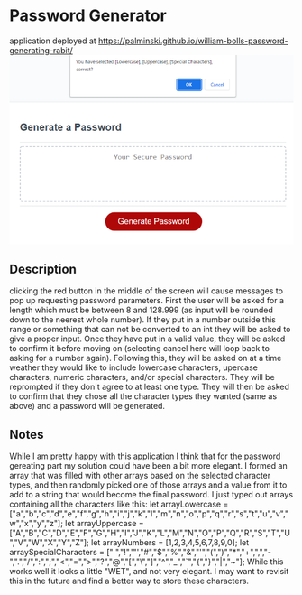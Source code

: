 # Password Generator
application deployed at https://palminski.github.io/william-bolls-password-generating-rabit/
![Image of application](./screenshot.png)
## Description
clicking the red button in the middle of the screen will cause messages to pop up requesting password parameters. First the user will be asked for a length which must be between 8 and 128.999 (as input will be rounded down to the neerest whole number). If they put in a number outside this range or something that can not be converted to an int they will be asked to give a proper input. Once they have put in a valid value, they will be asked to confirm it before moving on (selecting cancel here will loop back to asking for a number again). Following this, they will be asked on at a time weather they would like to include lowercase characters, upercase characters, numeric characters, and/or special characters. They will be reprompted if they don't agree to at least one type. They will then be asked to confirm that they chose all the character types they wanted (same as above) and a password will be generated.
## Notes
While I am pretty happy with this application I think that for the password gereating part my solution could have been a bit more elegant. I formed an array that was filled with other arrays based on the selected character types, and then randomly picked one of those arrays and a value from it to add to a string that would become the final password. I just typed out arrays containing all the characters like this:
let arrayLowercase = ["a","b","c","d","e","f","g","h","i","j","k","l","m","n","o","p","q","r","s","t","u","v","w","x","y","z"];
let arrayUppercase = ["A","B","C","D","E","F","G","H","I","J","K","L","M","N","O","P","Q","R","S","T","U","V","W","X","Y","Z"];
let arrayNumbers = [1,2,3,4,5,6,7,8,9,0];
let arraySpecialCharacters = [" ","!",'"',"#","$","%","&","'","(",")","*","+",",","-",".","/",":",";","<","=",">","?","@","[","\\","]","^","_","`","{","}","|","~"];
While this works well it looks a little "WET", and not very elegant. I may want to revisit this in the future and find a better way to store these characters.


